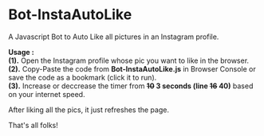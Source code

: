 # Bot-InstaAutoLike
A Javascript Bot to Auto Like all pictures in an Instagram profile.  

**Usage :**  
**(1).** Open the Instagram profile whose pic you want to like in the browser.  
**(2).** Copy-Paste the code from **Bot-InstaAutoLike.js** in Browser Console or save the code as a bookmark (click it to run).  
**(3).** Increase or deccrease the timer from **~~10~~ 3 seconds (line ~~16~~ 40)** based on your internet speed.  

After liking all the pics, it just refreshes the page.  

That's all folks!
